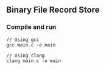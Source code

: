 ## Binary File Record Store

### Compile and run
```
// Using gcc
gcc main.c -o main

// Using clang
clang main.c -o main